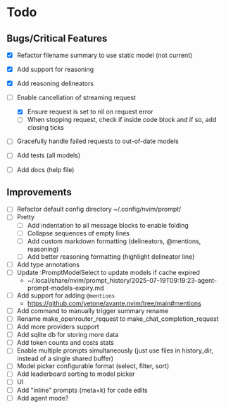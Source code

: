 
# Todo

## Bugs/Critical Features

- [x] Refactor filename summary to use static model (not current)
- [x] Add support for reasoning
- [x] Add reasoning delineators
- [ ] Enable cancellation of streaming request
  + [x] Ensure request is set to nil on request error
  + [ ] When stopping request, check if inside code block and if so, add closing ticks
- [ ] Gracefully handle failed requests to out-of-date models
- [ ] Add tests (all models)
- [ ] Add docs (help file)


## Improvements

- [ ] Refactor default config directory
  ~/.config/nvim/prompt/
- [ ] Pretty
  + [ ] Add indentation to all message blocks to enable folding
  + [ ] Collapse sequences of empty lines
  + [ ] Add custom markdown formatting (delineators, @mentions, reasoning)
  + [ ] Add better reasoning formatting (highlight delineator line)
- [ ] Add type annotations
- [ ] Update :PromptModelSelect to update models if cache expired
  + ~/.local/share/nvim/prompt_history/2025-07-19T09:19:23-agent-prompt-models-expiry.md
- [ ] Add support for adding `@mentions`
  + https://github.com/yetone/avante.nvim/tree/main#mentions
- [ ] Add command to manually trigger summary rename
- [ ] Rename make_openrouter_request to make_chat_completion_request
- [ ] Add more providers support
- [ ] Add sqlite db for storing more data
- [ ] Add token counts and costs stats
- [ ] Enable multiple prompts simultaneously (just use files in history_dir,
  instead of a single shared buffer)
- [ ] Model picker configurable format (select, filter, sort)
- [ ] Add leaderboard sorting to model picker
- [ ] UI
- [ ] Add "inline" prompts (meta+k) for code edits
- [ ] Add agent mode?
